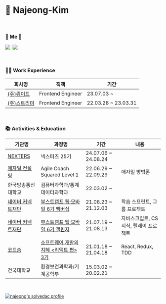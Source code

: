 <h1>🍌 Najeong-Kim</h1>

<br>

<h3> 🐣 Me 🐣 </h3>
<p>
  <a href="https://bananajeong.tistory.com/"><img src="https://img.shields.io/badge/Blog-11B48A?style=flat-square&logo=Vimeo&logoColor=white&link=https://bananajeong.tistory.com/"/></a>&nbsp
  <a href="mailto:atpeoe1023@gmail.com"><img src="https://img.shields.io/badge/Gmail-d14836?style=flat-square&logo=Gmail&logoColor=white&link=atpeoe1023@gmail.com"/></a>
</p>

<br>

<h3> 👩‍💻 Work Experience </h3>

|회사명|직책|기간|
|---|---|---|
|<a href="https://riiid.com/">(주)뤼이드</a>|Frontend Engineer|23.07.03 ~ |
|<a href="https://streami.co/">(주)스트리미</a>|Frontend Engineer|22.03.28 ~ 23.03.31|

<br>

<h3> 📚 Activities & Education </h3>

|기관명|과정명|기간|내용|
|---|---|---|---|
|<a href="https://www.ac2.kr/">NEXTERS</a>|넥스터즈 25기|24.07.06 ~ 24.08.24||
|<a href="https://www.ac2.kr/">애자일 컨설팅</a>|Agile Coach Squared Level 1|22.06.29 ~ 22.09.29|애자일 방법론|
|한국방송통신대학교|컴퓨터과학과/통계데이터과학과|22.03.02 ~ ||
|<a href="https://www.connect.or.kr/">네이버 커넥트재단</a>|<a href="https://boostcamp.connect.or.kr/program_wm.html">부스트캠프 웹·모바일 6기 멤버십</a>|21.08.23 ~ 21.12.03|학습 스프린트, 그룹 프로젝트|
|<a href="https://www.connect.or.kr/">네이버 커넥트재단</a>|<a href="https://boostcamp.connect.or.kr/program_wm.html">부스트캠프 웹·모바일 6기 챌린지</a>|21.07.19 ~ 21.08.13|자바스크립트, CS 지식, 릴레이 프로젝트|
|<a href="https://www.codesoom.com/">코드숨</a>|<a href="https://www.codesoom.com/courses/react">소프트웨어 개발의 지혜 <리액트 편> 3기</a>|21.01.18 ~ 21.04.18|React, Redux, TDD|
|건국대학교|환경보건과학과/기계공학부|15.03.02 ~ 20.02.21||

<br>

[![najeong's solvedac profile](http://mazassumnida.wtf/api/v2/generate_badge?boj=mecd)](https://solved.ac/profile/mecd)

<br>

<!-- <p>
  <img src="https://github-readme-stats.vercel.app/api?username=Najeong-Kim&show_icons=true&theme=flag-india&count_private=true"/>
</p>

<br>

[![Top Langs](https://github-readme-stats.vercel.app/api/top-langs/?username=anuraghazra&layout=compact)](https://github.com/Najeong-Kim/Najeong-Kim)

<br>

<p>
  <a href="https://hits.seeyoufarm.com"><img src="https://hits.seeyoufarm.com/api/count/incr/badge.svg?url=https://github.com/Najeong-Kim/hit-counter&count_bg=%23FFB100&title_bg=%23555555&icon=&icon_color=%23E7E7E7&title=hits&edge_flat=false"/></a>
</p> -->
